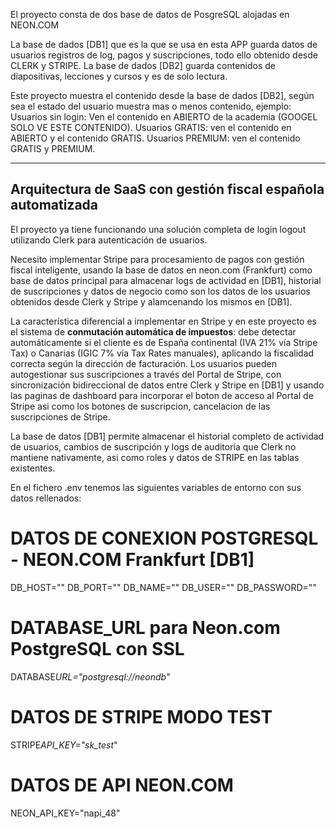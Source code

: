 El proyecto consta de dos base de datos de PosgreSQL alojadas en NEON.COM

La base de dados [DB1] que es la que se usa en esta APP guarda datos de usuarios registros de log, pagos y suscripciones, todo ello obtenido desde CLERK y STRIPE.
La base de dados [DB2] guarda contenidos de diapositivas, lecciones y cursos y es de solo lectura.

Este proyecto muestra el contenido desde la base de dados [DB2], según sea el estado del usuario muestra mas o menos contenido, ejemplo:
Usuarios sin login: Ven el contenido en ABIERTO de la academia (GOOGEL SOLO VE ESTE CONTENIDO).
Usuarios GRATIS: ven el contenido en ABIERTO y el contenido GRATIS.
Usuarios PREMIUM: ven el contenido GRATIS y PREMIUM.

---

## Arquitectura de SaaS con gestión fiscal española automatizada

El proyecto ya tiene funcionando una solución completa de login logout utilizando
Clerk para autenticación de usuarios.

Necesito implementar Stripe para procesamiento de pagos con
gestión fiscal inteligente, usando la base de datos en neon.com (Frankfurt) como base de
datos principal para almacenar logs de actividad en [DB1], historial de suscripciones y
datos de negocio como son los datos de los usuarios obtenidos desde Clerk y Stripe y alamcenando los mismos en [DB1].

La característica diferencial a implementar en Stripe y en este proyecto es el sistema de **conmutación automática de impuestos**: debe detectar automáticamente si el cliente es de España continental (IVA 21% vía Stripe Tax) o Canarias (IGIC 7% vía Tax Rates manuales), aplicando la fiscalidad correcta según la dirección de facturación. Los usuarios pueden autogestionar sus suscripciones a través del Portal de Stripe, con sincronización bidireccional de datos entre Clerk y Stripe en [DB1] y usando las paginas de dashboard para incorporar el boton de acceso al Portal de Stripe asi como los botones de suscripcion, cancelacion de las suscripciones de Stripe.

La base de datos [DB1] permite almacenar el historial completo de actividad de
usuarios, cambios de suscripción y logs de auditoría que Clerk no mantiene
nativamente, asi como roles y datos de STRIPE en las tablas existentes.

En el fichero .env tenemos las siguientes variables de entorno con sus datos rellenados:

# DATOS DE CONEXION POSTGRESQL - NEON.COM Frankfurt [DB1]

DB_HOST=""
DB_PORT=""
DB_NAME=""
DB_USER=""
DB_PASSWORD=""

# DATABASE_URL para Neon.com PostgreSQL con SSL

DATABASE*URL="postgresql://neondb*"

# DATOS DE STRIPE MODO TEST

STRIPE*API_KEY="sk_test*"

# DATOS DE API NEON.COM

NEON_API_KEY="napi_48"
